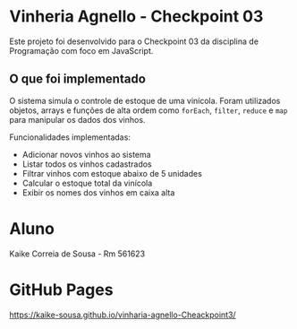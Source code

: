 # Vinheria Agnello - Checkpoint 03

Este projeto foi desenvolvido para o Checkpoint 03 da disciplina de Programação com foco em JavaScript.

## O que foi implementado

O sistema simula o controle de estoque de uma vinícola. Foram utilizados objetos, arrays e funções de alta ordem como `forEach`, `filter`, `reduce` e `map` para manipular os dados dos vinhos.

Funcionalidades implementadas:
- Adicionar novos vinhos ao sistema
- Listar todos os vinhos cadastrados
- Filtrar vinhos com estoque abaixo de 5 unidades
- Calcular o estoque total da vinícola
- Exibir os nomes dos vinhos em caixa alta

# Aluno

Kaike Correia de Sousa - Rm 561623

# GitHub Pages
https://kaike-sousa.github.io/vinharia-agnello-Cheackpoint3/
